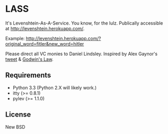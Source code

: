 LASS
====

It's Levenshtein-As-A-Service. You know, for the lulz. Publically accessible at
http://levenshtein.herokuapp.com/.

Example: http://levenshtein.herokuapp.com/?original_word=fitler&new_word=hitler

Please direct all VC monies to Daniel Lindsley. Inspired by Alex Gaynor's
[tweet](https://twitter.com/alex_gaynor/status/293430409730076672) &
[Godwin's Law](http://en.wikipedia.org/wiki/Godwin%27s_law).


Requirements
------------

* Python 3.3 (Python 2.X will likely work.)
* itty (>= 0.8.1)
* pylev (>= 1.1.0)


License
-------

New BSD
